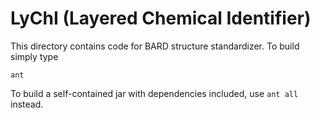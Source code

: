 LyChI (Layered Chemical Identifier)
===================================

This directory contains code for BARD structure standardizer. To build
simply type

```
ant
```

To build a self-contained jar with dependencies included, use `ant
all` instead.
